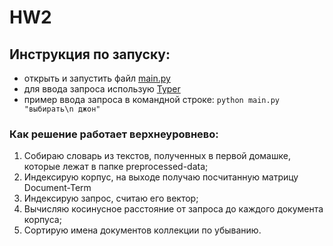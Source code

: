 # HW2
## Инструкция по запуску:
- открыть и запустить файл [main.py](https://github.com/soimmary/infosearch/blob/main/hw2/main.py)
- для ввода запроса использую [Typer](https://typer.tiangolo.com/#example)
- пример ввода запроса в командной строке: ``python main.py "выбирать\n джон"``

### Как решение работает верхнеуровнево:
1. Собираю словарь из текстов, полученных в первой домашке, которые лежат в папке preprocessed-data;
2. Индексирую корпус, на выходе получаю посчитанную матрицу Document-Term
3. Индексирую запрос, считаю его вектор;
4. Вычисляю косинусное расстояние от запроса до каждого документа корпуса;
5. Сортирую имена документов коллекции по убыванию.
